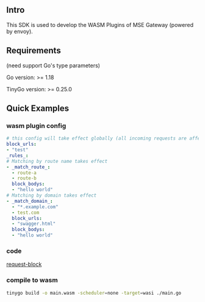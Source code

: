 ## Intro

This SDK is used to develop the WASM Plugins of MSE Gateway (powered by envoy).

## Requirements

(need support Go's type parameters)

Go version: >= 1.18

TinyGo version: >= 0.25.0

## Quick Examples

### wasm plugin config

```yaml
# this config will take effect globally (all incoming requests are affected)
block_urls:
- "test"
_rules_:
# Matching by route name takes effect
- _match_route_:
  - route-a
  - route-b
  block_bodys:
  - "hello world"
# Matching by domain takes effect
- _match_domain_:
  - "*.example.com"
  - test.com
  block_urls:
  - "swagger.html"
  block_bodys:
  - "hello world"
```

### code

[request-block](example/request-block)


### compile to wasm

```bash
tinygo build -o main.wasm -scheduler=none -target=wasi ./main.go
```



